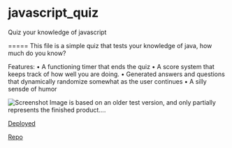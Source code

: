 # javascript_quiz
Quiz your knowledge of javascript

=====
This file is a simple quiz that tests your knowledge of java, how much do you know?

Features:
• A functioning timer that ends the quiz
• A score system that keeps track of how well you are doing.
• Generated answers and questions that dynamically randomize somewhat as the user continues
• A silly sensde of humor


![Screenshot](https://github.com/Relten98/javascript_quiz/blob/main/quiz%20site.png)
Image is based on an older test version, and only partially represents the finished product....

[Deployed](https://relten98.github.io/javascript_quiz/)

[Repo](https://github.com/Relten98/javascript_quiz)
